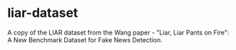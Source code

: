 # liar-dataset
A copy of the LIAR dataset from the Wang paper - "Liar, Liar Pants on Fire": A New Benchmark Dataset for Fake News Detection.
